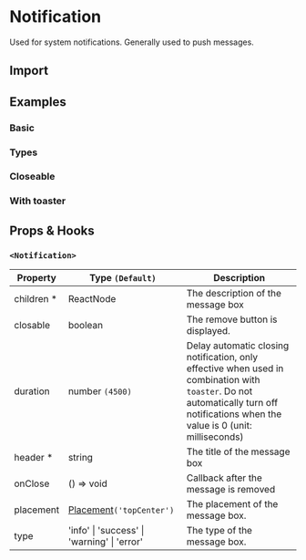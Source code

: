 # Notification

Used for system notifications. Generally used to push messages.

## Import

<!--{include:<import-guide>}-->

## Examples

### Basic

<!--{include:`basic.md`}-->

### Types

<!--{include:`type.md`}-->

### Closeable

<!--{include:`close.md`}-->

### With toaster

<!--{include:`with-toaster.md`}-->

## Props & Hooks

### `<Notification>`

| Property    | Type `(Default)`                                        | Description                                                                                                                                                                        |
| ----------- | ------------------------------------------------------- | ---------------------------------------------------------------------------------------------------------------------------------------------------------------------------------- |
| children \* | ReactNode                                               | The description of the message box                                                                                                                                                 |
| closable    | boolean                                                 | The remove button is displayed.                                                                                                                                                    |
| duration    | number `(4500)`                                         | Delay automatic closing notification, only effective when used in combination with `toaster`. Do not automatically turn off notifications when the value is 0 (unit: milliseconds) |
| header \*   | string                                                  | The title of the message box                                                                                                                                                       |
| onClose     | () => void                                              | Callback after the message is removed                                                                                                                                              |
| placement   | [Placement](#code-ts-placement-code)`('topCenter')`     | The placement of the message box.                                                                                                                                                  |
| type        | 'info' &#124; 'success' &#124; 'warning' &#124; 'error' | The type of the message box.                                                                                                                                                       |

<!--{include:(components/notification/en-US/toaster.md)}-->
<!--{include:(_common/types/placement-toaster.md)}-->

